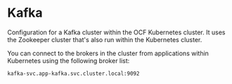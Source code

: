 Kafka
=============
Configuration for a Kafka cluster within the OCF Kubernetes cluster. It uses the Zookeeper cluster that's also run within the Kubernetes cluster.

You can connect to the brokers in the cluster from applications within Kubernetes using the following broker list:

```
kafka-svc.app-kafka.svc.cluster.local:9092
```
